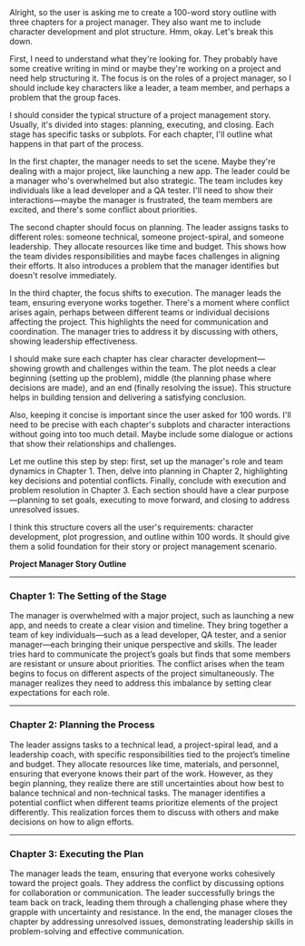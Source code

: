 <think>
Alright, so the user is asking me to create a 100-word story outline with three chapters for a project manager. They also want me to include character development and plot structure. Hmm, okay. Let's break this down.

First, I need to understand what they're looking for. They probably have some creative writing in mind or maybe they're working on a project and need help structuring it. The focus is on the roles of a project manager, so I should include key characters like a leader, a team member, and perhaps a problem that the group faces.

I should consider the typical structure of a project management story. Usually, it's divided into stages: planning, executing, and closing. Each stage has specific tasks or subplots. For each chapter, I'll outline what happens in that part of the process.

In the first chapter, the manager needs to set the scene. Maybe they're dealing with a major project, like launching a new app. The leader could be a manager who's overwhelmed but also strategic. The team includes key individuals like a lead developer and a QA tester. I'll need to show their interactions—maybe the manager is frustrated, the team members are excited, and there's some conflict about priorities.

The second chapter should focus on planning. The leader assigns tasks to different roles: someone technical, someone project-spiral, and someone leadership. They allocate resources like time and budget. This shows how the team divides responsibilities and maybe faces challenges in aligning their efforts. It also introduces a problem that the manager identifies but doesn't resolve immediately.

In the third chapter, the focus shifts to execution. The manager leads the team, ensuring everyone works together. There's a moment where conflict arises again, perhaps between different teams or individual decisions affecting the project. This highlights the need for communication and coordination. The manager tries to address it by discussing with others, showing leadership effectiveness.

I should make sure each chapter has clear character development—showing growth and challenges within the team. The plot needs a clear beginning (setting up the problem), middle (the planning phase where decisions are made), and an end (finally resolving the issue). This structure helps in building tension and delivering a satisfying conclusion.

Also, keeping it concise is important since the user asked for 100 words. I'll need to be precise with each chapter's subplots and character interactions without going into too much detail. Maybe include some dialogue or actions that show their relationships and challenges.

Let me outline this step by step: first, set up the manager's role and team dynamics in Chapter 1. Then, delve into planning in Chapter 2, highlighting key decisions and potential conflicts. Finally, conclude with execution and problem resolution in Chapter 3. Each section should have a clear purpose—planning to set goals, executing to move forward, and closing to address unresolved issues.

I think this structure covers all the user's requirements: character development, plot progression, and outline within 100 words. It should give them a solid foundation for their story or project management scenario.
</think>

**Project Manager Story Outline**

---

### **Chapter 1: The Setting of the Stage**
The manager is overwhelmed with a major project, such as launching a new app, and needs to create a clear vision and timeline. They bring together a team of key individuals—such as a lead developer, QA tester, and a senior manager—each bringing their unique perspective and skills. The leader tries hard to communicate the project’s goals but finds that some members are resistant or unsure about priorities. The conflict arises when the team begins to focus on different aspects of the project simultaneously. The manager realizes they need to address this imbalance by setting clear expectations for each role.

---

### **Chapter 2: Planning the Process**
The leader assigns tasks to a technical lead, a project-spiral lead, and a leadership coach, with specific responsibilities tied to the project’s timeline and budget. They allocate resources like time, materials, and personnel, ensuring that everyone knows their part of the work. However, as they begin planning, they realize there are still uncertainties about how best to balance technical and non-technical tasks. The manager identifies a potential conflict when different teams prioritize elements of the project differently. This realization forces them to discuss with others and make decisions on how to align efforts.

---

### **Chapter 3: Executing the Plan**
The manager leads the team, ensuring that everyone works cohesively toward the project goals. They address the conflict by discussing options for collaboration or communication. The leader successfully brings the team back on track, leading them through a challenging phase where they grapple with uncertainty and resistance. In the end, the manager closes the chapter by addressing unresolved issues, demonstrating leadership skills in problem-solving and effective communication.